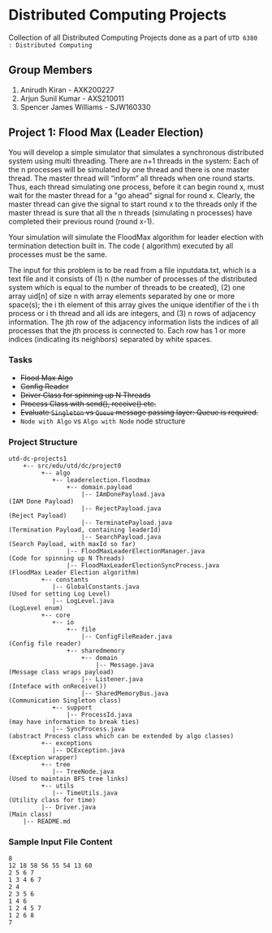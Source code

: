 # Distributed Computing Projects
Collection of all Distributed Computing Projects done as a part of `UTD 6380 : Distributed Computing`

## Group Members
1. Anirudh Kiran - AXK200227
2. Arjun Sunil Kumar - AXS210011
3. Spencer James Williams - SJW160330

## Project 1: Flood Max (Leader Election)

You will develop a simple simulator that simulates a synchronous distributed system using multi threading. There are n+1
threads in the system: Each of the n processes will be simulated by one thread and there is one master thread. The
master thread will “inform” all threads when one round starts. Thus, each thread simulating one process, before it can
begin round x, must wait for the master thread for a "go ahead" signal for round x. Clearly, the master thread can give
the signal to start round x to the threads only if the master thread is sure that all the n threads (simulating n
processes) have completed their previous round (round x-1).

Your simulation will simulate the FloodMax algorithm for leader election with termination detection built in. The code (
algorithm) executed by all processes must be the same.

The input for this problem is to be read from a file inputdata.txt, which is a text file and it consists of
(1) n (the number of processes of the distributed system which is equal to the number of threads to be created), (2) one
array uid[n] of size n with array elements separated by one or more space(s); the i th element of this array gives the
unique identifier of the i th process or i th thread and all ids are integers, and (3) n rows of adjacency information.
The jth row of the adjacency information lists the indices of all processes that the jth process is connected to. Each
row has 1 or more indices (indicating its neighbors) separated by white spaces.

### Tasks

- ~~Flood Max Algo~~
- ~~Config Reader~~
- ~~Driver Class for spinning up N Threads~~
- ~~Process Class with send(), receive() etc.~~
- ~~Evaluate `Singleton` vs `Queue` message passing layer: Queue is required.~~
- `Node with Algo` vs `Algo with Node` node structure

### Project Structure
```
utd-dc-projects1
    +-- src/edu/utd/dc/project0
         +-- algo
            +-- leaderelection.floodmax
                +-- domain.payload
                    |-- IAmDonePayload.java                         (IAM Done Payload)
                    |-- RejectPayload.java                          (Reject Payload)
                    |-- TerminatePayload.java                       (Termination Payload, containing leaderId)
                    |-- SearchPayload.java                          (Search Payload, with maxId so far)
                |-- FloodMaxLeaderElectionManager.java              (Code for spinning up N Threads)
                |-- FloodMaxLeaderElectionSyncProcess.java          (FloodMax Leader Election algorithm)
         +-- constants
            |-- GlobalConstants.java                                (Used for setting Log Level)
            |-- LogLevel.java                                       (LogLevel enum)
         +-- core
            +-- io
                +-- file
                    |-- ConfigFileReader.java                       (Config file reader)
                +-- sharedmemory                            
                    +-- domain
                        |-- Message.java                            (Message class wraps payload)
                    |-- Listener.java                               (Inteface with onReceive())
                    |-- SharedMemoryBus.java                        (Communication Singleton class) 
            +-- support
                |-- ProcessId.java                                  (may have information to break ties)
            |-- SyncProcess.java                                    (abstract Process class which can be extended by algo classes)
         +-- exceptions
            |-- DCException.java                                    (Exception wrapper)
         +-- tree
            |-- TreeNode.java                                       (Used to maintain BFS tree links)
         +-- utils
            |-- TimeUtils.java                                      (Utility class for time)
         |-- Driver.java                                            (Main class)
    |-- README.md
```
### Sample Input File Content
```text
8
12 18 58 56 55 54 13 60
2 5 6 7
1 3 4 6 7
2 4
2 3 5 6
1 4 6
1 2 4 5 7
1 2 6 8
7
```